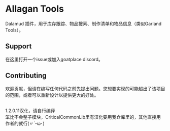 # Allagan Tools
Dalamud 插件，用于库存跟踪、物品搜索、制作清单和物品信息（类似Garland Tools）。

## Support
在这里打开一个issue或加入goatplace discord。

## Contributing
欢迎贡献，但请在编写任何代码之前先提出问题。您想要实现的可能超出了该项目的范围，或者可以重新设计以提供更大的好处。

## 
1.2.0.11汉化，请自行编译  
笨比不会整子模块，CriticalCommonLib里有汉化要用我仓库里的，其他直接用作者的就行(〃´-ω･) 
